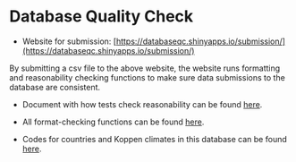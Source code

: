 # Database Quality Check

- Website for submission: [https://databaseqc.shinyapps.io/submission/](https://databaseqc.shinyapps.io/submission/) 

By submitting a csv file to the above website, the website runs formatting and reasonability checking functions to make sure data submissions to the database are consistent.

- Document with how tests check reasonability can be found [here](https://github.com/mnakaj/Database_QC/blob/master/Reasonability%20Tests/reasonability_tests.md). 

- All format-checking functions can be found [here](https://github.com/mnakaj/Database_QC/blob/master/App-1/funcs.R).

- Codes for countries and Koppen climates in this database can be found [here](https://github.com/mnakaj/Database_QC/tree/master/App-1/Data).


